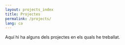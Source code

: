 ```yaml
---
layout: projects_index
title: Projectes
permalink: /projects/
lang: ca
---
```


Aquí hi ha alguns dels projectes en els quals he treballat.